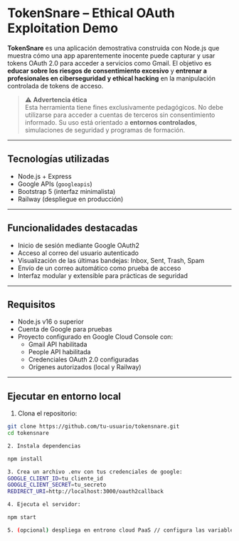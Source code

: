 #  TokenSnare – Ethical OAuth Exploitation Demo

**TokenSnare** es una aplicación demostrativa construida con Node.js que muestra cómo una app aparentemente inocente puede capturar y usar tokens OAuth 2.0 para acceder a servicios como Gmail. El objetivo es **educar sobre los riesgos de consentimiento excesivo** y **entrenar a profesionales en ciberseguridad y ethical hacking** en la manipulación controlada de tokens de acceso.

> ⚠️ **Advertencia ética**  
> Esta herramienta tiene fines exclusivamente pedagógicos. No debe utilizarse para acceder a cuentas de terceros sin consentimiento informado. Su uso está orientado a **entornos controlados**, simulaciones de seguridad y programas de formación.

---

## Tecnologías utilizadas

- Node.js + Express
- Google APIs (`googleapis`)
- Bootstrap 5 (interfaz minimalista)
- Railway (despliegue en producción)

---

## Funcionalidades destacadas

- Inicio de sesión mediante Google OAuth2
- Acceso al correo del usuario autenticado
- Visualización de las últimas bandejas: Inbox, Sent, Trash, Spam
- Envío de un correo automático como prueba de acceso
- Interfaz modular y extensible para prácticas de seguridad

---

## Requisitos

- Node.js v16 o superior
- Cuenta de Google para pruebas
- Proyecto configurado en Google Cloud Console con:
  - Gmail API habilitada
  - People API habilitada
  - Credenciales OAuth 2.0 configuradas
  - Orígenes autorizados (local y Railway)

---

## Ejecutar en entorno local

1. Clona el repositorio:

```bash
git clone https://github.com/tu-usuario/tokensnare.git
cd tokensnare

2. Instala dependencias

npm install

3. Crea un archivo .env con tus credenciales de google: 
GOOGLE_CLIENT_ID=tu_cliente_id
GOOGLE_CLIENT_SECRET=tu_secreto
REDIRECT_URI=http://localhost:3000/oauth2callback

4. Ejecuta el servidor:

npm start

5. (opcional) despliega en entrono cloud PaaS // configura las variables de entorno en la nube
